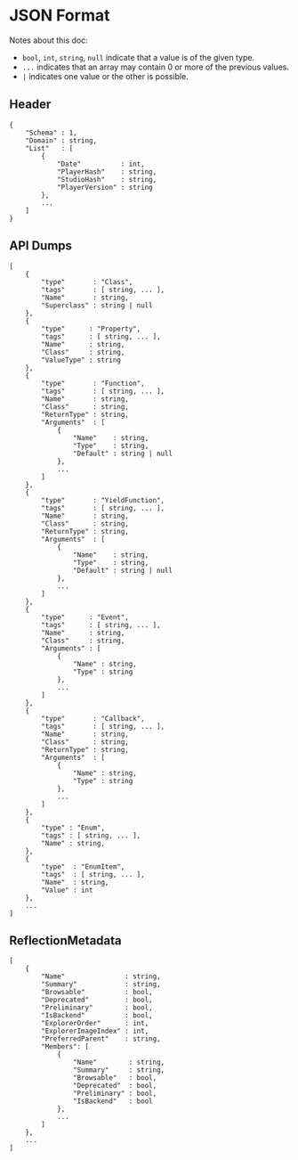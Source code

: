 # JSON Format

Notes about this doc:

- `bool`, `int`, `string`, `null` indicate that a value is of the given type.
- `...` indicates that an array may contain 0 or more of the previous values.
- `|` indicates one value or the other is possible.

## Header

	{
		"Schema" : 1,
		"Domain" : string,
		"List"   : [
			{
				"Date"          : int,
				"PlayerHash"    : string,
				"StudioHash"    : string,
				"PlayerVersion" : string
			},
			...
		]
	}

## API Dumps

	[
		{
			"type"       : "Class",
			"tags"       : [ string, ... ],
			"Name"       : string,
			"Superclass" : string | null
		},
		{
			"type"      : "Property",
			"tags"      : [ string, ... ],
			"Name"      : string,
			"Class"     : string,
			"ValueType" : string
		},
		{
			"type"       : "Function",
			"tags"       : [ string, ... ],
			"Name"       : string,
			"Class"      : string,
			"ReturnType" : string,
			"Arguments"  : [
				{
					"Name"    : string,
					"Type"    : string,
					"Default" : string | null
				},
				...
			]
		},
		{
			"type"       : "YieldFunction",
			"tags"       : [ string, ... ],
			"Name"       : string,
			"Class"      : string,
			"ReturnType" : string,
			"Arguments"  : [
				{
					"Name"    : string,
					"Type"    : string,
					"Default" : string | null
				},
				...
			]
		},
		{
			"type"      : "Event",
			"tags"      : [ string, ... ],
			"Name"      : string,
			"Class"     : string,
			"Arguments" : [
				{
					"Name" : string,
					"Type" : string
				},
				...
			]
		},
		{
			"type"       : "Callback",
			"tags"       : [ string, ... ],
			"Name"       : string,
			"Class"      : string,
			"ReturnType" : string,
			"Arguments"  : [
				{
					"Name" : string,
					"Type" : string
				},
				...
			]
		},
		{
			"type" : "Enum",
			"tags" : [ string, ... ],
			"Name" : string,
		},
		{
			"type"  : "EnumItem",
			"tags"  : [ string, ... ],
			"Name"  : string,
			"Value" : int
		},
		...
	]

## ReflectionMetadata

	[
		{
			"Name"               : string,
			"Summary"            : string,
			"Browsable"          : bool,
			"Deprecated"         : bool,
			"Preliminary"        : bool,
			"IsBackend"          : bool,
			"ExplorerOrder"      : int,
			"ExplorerImageIndex" : int,
			"PreferredParent"    : string,
			"Members": [
				{
					"Name"        : string,
					"Summary"     : string,
					"Browsable"   : bool,
					"Deprecated"  : bool,
					"Preliminary" : bool,
					"IsBackend"   : bool
				},
				...
			]
		},
		...
	]
